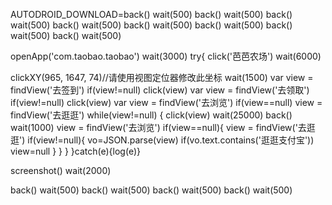 AUTODROID_DOWNLOAD=back()
wait(500)
back()
wait(500)
back()
wait(500)
back()
wait(500)
back()
wait(500)
back()
wait(500)
back()
wait(500)
back()
wait(500)

openApp('com.taobao.taobao')
wait(3000)
try{
click('芭芭农场')
wait(6000)

clickXY(965, 1647, 74)//请使用视图定位器修改此坐标
wait(1500)
var view = findView('去签到')
if(view!=null)
  click(view)
var view = findView('去领取')
if(view!=null)
  click(view)
var view = findView('去浏览')
if(view==null)
  view = findView('去逛逛')
while(view!=null) {
 click(view)
 wait(25000)
 back()
 wait(1000)
 view = findView('去浏览')
  if(view==null){
    view = findView('去逛逛')
  if(view!=null){
    vo=JSON.parse(view)
    if(vo.text.contains('逛逛支付宝'))
       view=null
    }
  }
} 
}catch(e){log(e)}

screenshot()
wait(2000)

back()
wait(500)
back()
wait(500)
back()
wait(500)
back()
wait(500)
